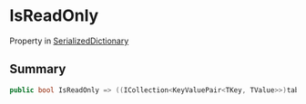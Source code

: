 # IsReadOnly

Property in [SerializedDictionary](/api/csharp/yarn.unity.serializeddictionary.md)

## Summary



```csharp
public bool IsReadOnly => ((ICollection<KeyValuePair<TKey, TValue>>)table).IsReadOnly;
```

